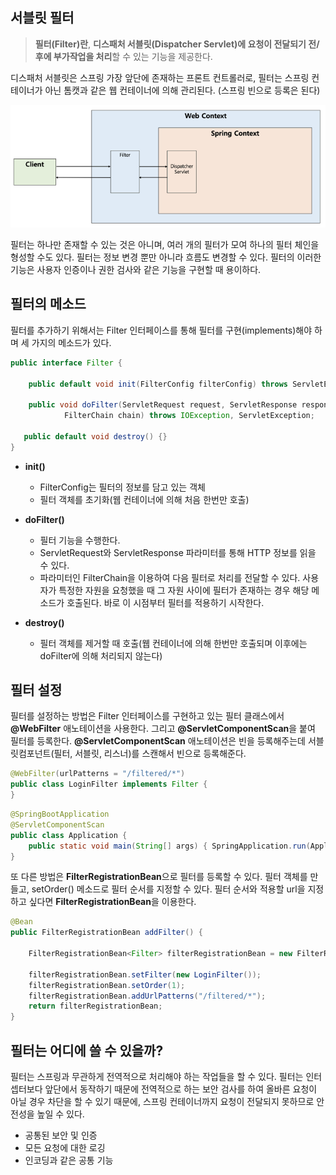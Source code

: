 ## 서블릿 필터

>  **필터(Filter)란**, **디스패처 서블릿(Dispatcher Servlet)에 요청이 전달되기 전/후에 부가작업을 처리**할 수 있는 기능을 제공한다.

디스패처 서블릿은 스프링 가장 앞단에 존재하는 프론트 컨트롤러로, 필터는 스프링 컨테이너가 아닌 톰캣과 같은 웹 컨테이너에 의해 관리된다. (스프링 빈으로 등록은 된다)

![img](https://github.com/dilmah0203/TIL/blob/main/Image/Filter.PNG)

필터는 하나만 존재할 수 있는 것은 아니며, 여러 개의 필터가 모여 하나의 필터 체인을 형성할 수도 있다. 필터는 정보 변경 뿐만 아니라 흐름도 변경할 수 있다. 필터의 이러한 기능은 사용자 인증이나 권한 검사와 같은 기능을 구현할 때 용이하다.

## 필터의 메소드

필터를 추가하기 위해서는 Filter 인터페이스를 통해 필터를 구현(implements)해야 하며 세 가지의 메소드가 있다.

```java
public interface Filter { 

    public default void init(FilterConfig filterConfig) throws ServletException {}
    
    public void doFilter(ServletRequest request, ServletResponse response,
            FilterChain chain) throws IOException, ServletException;
    
   public default void destroy() {}
}
```

- **init()**
    - FilterConfig는 필터의 정보를 담고 있는 객체
    - 필터 객체를 초기화(웹 컨테이너에 의해 처음 한번만 호출)

- **doFilter()**
    - 필터 기능을 수행한다. 
    - ServletRequest와 ServletResponse 파라미터를 통해 HTTP 정보를 읽을 수 있다.
    - 파라미터인 FilterChain을 이용하여 다음 필터로 처리를 전달할 수 있다. 사용자가 특정한 자원을 요청했을 때 그 자원 사이에 필터가 존재하는 경우 해당 메소드가 호출된다. 바로 이 시점부터 필터를 적용하기 시작한다.

- **destroy()**
    - 필터 객체를 제거할 때 호출(웹 컨테이너에 의해 한번만 호출되며 이후에는 doFilter에 의해 처리되지 않는다)

## 필터 설정

필터를 설정하는 방법은 Filter 인터페이스를 구현하고 있는 필터 클래스에서 **@WebFilter** 애노테이션을 사용한다. 그리고 **@ServletComponentScan**을 붙여 필터를 등록한다. **@ServletComponentScan** 애노테이션은 빈을 등록해주는데 서블릿컴포넌트(필터, 서블릿, 리스너)를 스캔해서 빈으로 등록해준다.

```java
@WebFilter(urlPatterns = "/filtered/*")
public class LoginFilter implements Filter {
}
```

```java
@SpringBootApplication
@ServletComponentScan
public class Application {
    public static void main(String[] args) { SpringApplication.run(Application.class, args); }
}
```

또 다른 방법은 **FilterRegistrationBean**으로 필터를 등록할 수 있다. 필터 객체를 만들고, setOrder() 메소드로 필터 순서를 지정할 수 있다. 필터 순서와 적용할 url을 지정하고 싶다면 **FilterRegistrationBean**을 이용한다.

```java
@Bean
public FilterRegistrationBean addFilter() {

    FilterRegistrationBean<Filter> filterRegistrationBean = new FilterRegistrationBean<>();
		
    filterRegistrationBean.setFilter(new LoginFilter());
    filterRegistrationBean.setOrder(1);
    filterRegistrationBean.addUrlPatterns("/filtered/*"); 
	return filterRegistrationBean;
}
```

## 필터는 어디에 쓸 수 있을까?

필터는 스프링과 무관하게 전역적으로 처리해야 하는 작업들을 할 수 있다. 필터는 인터셉터보다 앞단에서 동작하기 때문에 전역적으로 하는 보안 검사를 하여 올바른 요청이 아닐 경우 차단을 할 수 있기 때문에, 스프링 컨테이너까지 요청이 전달되지 못하므로 안전성을 높일 수 있다.

- 공통된 보안 및 인증
- 모든 요청에 대한 로깅
- 인코딩과 같은 공통 기능
